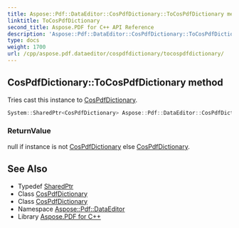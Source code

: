 ```yaml
---
title: Aspose::Pdf::DataEditor::CosPdfDictionary::ToCosPdfDictionary method
linktitle: ToCosPdfDictionary
second_title: Aspose.PDF for C++ API Reference
description: 'Aspose::Pdf::DataEditor::CosPdfDictionary::ToCosPdfDictionary method. Tries cast this instance to CosPdfDictionary in C++.'
type: docs
weight: 1700
url: /cpp/aspose.pdf.dataeditor/cospdfdictionary/tocospdfdictionary/
---
```

## CosPdfDictionary::ToCosPdfDictionary method


Tries cast this instance to [CosPdfDictionary](../).

```cpp
System::SharedPtr<CosPdfDictionary> Aspose::Pdf::DataEditor::CosPdfDictionary::ToCosPdfDictionary() override
```


### ReturnValue

null if instance is not [CosPdfDictionary](../) else [CosPdfDictionary](../).

## See Also

* Typedef [SharedPtr](../../../system/sharedptr/)
* Class [CosPdfDictionary](../)
* Class [CosPdfDictionary](../)
* Namespace [Aspose::Pdf::DataEditor](../../)
* Library [Aspose.PDF for C++](../../../)
